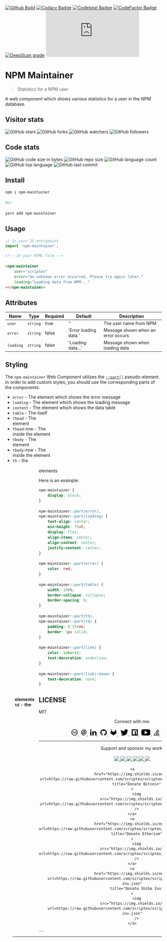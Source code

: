 [![Github Build](https://github.com/scriptex/npm-maintainer/workflows/Build/badge.svg)](https://github.com/scriptex/npm-maintainer/actions?query=workflow%3ABuild)
[![Codacy Badge](https://app.codacy.com/project/badge/Grade/34d3d75710534dc6a38c3584a1dcd068)](https://www.codacy.com/gh/scriptex/npm-maintainer/dashboard?utm_source=github.com&utm_medium=referral&utm_content=scriptex/npm-maintainer&utm_campaign=Badge_Grade)
[![Codebeat Badge](https://codebeat.co/badges/d765a4c8-2c0e-44f2-89c3-fa364fdc14e6)](https://codebeat.co/projects/github-com-scriptex-npm-maintainer-master)
[![CodeFactor Badge](https://www.codefactor.io/repository/github/scriptex/npm-maintainer/badge)](https://www.codefactor.io/repository/github/scriptex/npm-maintainer)
[![DeepScan grade](https://deepscan.io/api/teams/3574/projects/5257/branches/40799/badge/grade.svg)](https://deepscan.io/dashboard#view=project&tid=3574&pid=5257&bid=40799)
[![Analytics](https://ga-beacon-361907.ew.r.appspot.com/UA-83446952-1/github.com/scriptex/npm-maintainer/README.md?pixel)](https://github.com/scriptex/npm-maintainer/)

# NPM Maintainer

> Statistics for a NPM user

A web component which shows various statistics for a user in the NPM database.

## Visitor stats

![GitHub stars](https://img.shields.io/github/stars/scriptex/npm-maintainer?style=social)
![GitHub forks](https://img.shields.io/github/forks/scriptex/npm-maintainer?style=social)
![GitHub watchers](https://img.shields.io/github/watchers/scriptex/npm-maintainer?style=social)
![GitHub followers](https://img.shields.io/github/followers/scriptex?style=social)

## Code stats

![GitHub code size in bytes](https://img.shields.io/github/languages/code-size/scriptex/npm-maintainer)
![GitHub repo size](https://img.shields.io/github/repo-size/scriptex/npm-maintainer?style=plastic)
![GitHub language count](https://img.shields.io/github/languages/count/scriptex/npm-maintainer?style=plastic)
![GitHub top language](https://img.shields.io/github/languages/top/scriptex/npm-maintainer?style=plastic)
![GitHub last commit](https://img.shields.io/github/last-commit/scriptex/npm-maintainer?style=plastic)

## Install

```sh
npm i npm-maintainer

#or

yarn add npm-maintainer
```

## Usage

```js
// In your JS entrypoint
import 'npm-maintainer';
```

```html
<!-- In your HTML file -->

<npm-maintainer
	user="scriptex"
	error="An unknown error occurred. Please try again later."
	loading="Loading data from NPM..."
></npm-maintainer>
```

## Attributes

| Name      | Type     | Required | Default               | Description                        |
| --------- | -------- | -------- | --------------------- | ---------------------------------- |
| `user`    | `string` | true     | ''                    | The user name from NPM             |
| `error`   | `string` | false    | 'Error loading data.' | Message shown when an error occurs |
| `loading` | `string` | false    | 'Loading data...'     | Message shown when loading data    |

## Styling

The `npm-maintainer` Web Component utilizes the [`::part()`](https://developer.mozilla.org/en-US/docs/Web/CSS/::part) pseudo-element. In order to add custom styles, you should use the corresponding parts of the components:

-   `error` - The element which shows the error message
-   `loading` - The element which shows the loading message
-   `content` - The element which shows the data table
-   `table` - The <table> itself
-   `thead` - The <thead> element
-   `thead`-row - The <tr> inside the <thead> element
-   `tbody` - The <tbody> element
-   `tbody`-row - The <tr> inside the <tbody> element
-   `th` - the <th> elements
-   `td` - the <td> elements

Here is an example:

```css
npm-maintainer {
	display: block;
}

npm-maintainer::part(error),
npm-maintainer::part(loading) {
	text-align: center;
	min-height: 75vh;
	display: flex;
	align-items: center;
	align-content: center;
	justify-content: center;
}

npm-maintainer::part(error) {
	color: red;
}

npm-maintainer::part(table) {
	width: 100%;
	border-collapse: collapse;
	border-spacing: 0;
}

npm-maintainer::part(th),
npm-maintainer::part(td) {
	padding: 0.25rem;
	border: 1px solid;
}

npm-maintainer::part(link) {
	color: inherit;
	text-decoration: underline;
}

npm-maintainer::part(link):hover {
	text-decoration: none;
}
```

## LICENSE

MIT

<div align="center">Connect with me:</div>

<br />

<div align="center">
	<a href="https://atanas.info">
		<img
			src="https://raw.githubusercontent.com/scriptex/socials/master/styled-assets/logo.svg"
			height="20"
			alt=""
		/>
	</a>
	&nbsp;
	<a href="mailto:hi@atanas.info">
		<img
			src="https://raw.githubusercontent.com/scriptex/socials/master/styled-assets/email.svg"
			height="20"
			alt=""
		/>
	</a>
	&nbsp;
	<a href="https://www.linkedin.com/in/scriptex/">
		<img
			src="https://raw.githubusercontent.com/scriptex/socials/master/styled-assets/linkedin.svg"
			height="20"
			alt=""
		/>
	</a>
	&nbsp;
	<a href="https://github.com/scriptex">
		<img
			src="https://raw.githubusercontent.com/scriptex/socials/master/styled-assets/github.svg"
			height="20"
			alt=""
		/>
	</a>
	&nbsp;
	<a href="https://gitlab.com/scriptex">
		<img
			src="https://raw.githubusercontent.com/scriptex/socials/master/styled-assets/gitlab.svg"
			height="20"
			alt=""
		/>
	</a>
	&nbsp;
	<a href="https://twitter.com/scriptexbg">
		<img
			src="https://raw.githubusercontent.com/scriptex/socials/master/styled-assets/twitter.svg"
			height="20"
			alt=""
		/>
	</a>
	&nbsp;
	<a href="https://www.npmjs.com/~scriptex">
		<img src="https://raw.githubusercontent.com/scriptex/socials/master/styled-assets/npm.svg" height="20" alt="" />
	</a>
	&nbsp;
	<a href="https://www.youtube.com/user/scriptex">
		<img
			src="https://raw.githubusercontent.com/scriptex/socials/master/styled-assets/youtube.svg"
			height="20"
			alt=""
		/>
	</a>
	&nbsp;
	<a href="https://stackoverflow.com/users/4140082/atanas-atanasov">
		<img
			src="https://raw.githubusercontent.com/scriptex/socials/master/styled-assets/stackoverflow.svg"
			height="20"
			alt=""
		/>
	</a>
	&nbsp;
	<a href="https://codepen.io/scriptex/">
		<img
			src="https://raw.githubusercontent.com/scriptex/socials/master/styled-assets/codepen.svg"
			width="20"
			alt=""
		/>
	</a>
	&nbsp;
	<a href="https://profile.codersrank.io/user/scriptex">
		<img
			src="https://raw.githubusercontent.com/scriptex/socials/master/styled-assets/codersrank.svg"
			height="20"
			alt=""
		/>
	</a>
	&nbsp;
	<a href="https://linktr.ee/scriptex">
		<img
			src="https://raw.githubusercontent.com/scriptex/socials/master/styled-assets/linktree.svg"
			height="20"
			alt=""
		/>
	</a>
</div>

---

<div align="center">
	Support and sponsor my work:
	<br />
	<br />
	<a
		href="https://twitter.com/intent/tweet?text=Checkout%20this%20awesome%20developer%20profile%3A&url=https%3A%2F%2Fgithub.com%2Fscriptex&via=scriptexbg&hashtags=software%2Cgithub%2Ccode%2Cawesome"
		title="Tweet"
	>
		<img src="https://img.shields.io/badge/Tweet-Share_my_profile-blue.svg?logo=twitter&color=38A1F3" />
	</a>
	<a href="https://paypal.me/scriptex" title="Donate on Paypal">
		<img src="https://img.shields.io/badge/Donate-Support_me_on_PayPal-blue.svg?logo=paypal&color=222d65" />
	</a>
	<a href="https://revolut.me/scriptex" title="Donate on Revolut">
		<img
			src="https://img.shields.io/endpoint?url=https://raw.githubusercontent.com/scriptex/scriptex/master/badges/revolut.json"
		/>
	</a>
	<a href="https://patreon.com/atanas" title="Become a Patron">
		<img
			src="https://img.shields.io/badge/Become_Patron-Support_me_on_Patreon-blue.svg?logo=patreon&color=e64413"
		/>
	</a>
	<a href="https://ko-fi.com/scriptex" title="Buy Me A Coffee">
		<img src="https://img.shields.io/badge/Donate-Buy%20me%20a%20coffee-yellow.svg?logo=ko-fi" />
	</a>
	<a href="https://liberapay.com/scriptex/donate" title="Donate on Liberapay">
		<img src="https://img.shields.io/liberapay/receives/scriptex?label=Donate%20on%20Liberapay&logo=liberapay" />
	</a>

    <a
    	href="https://img.shields.io/endpoint?url=https://raw.githubusercontent.com/scriptex/scriptex/master/badges/bitcoin.json"
    	title="Donate Bitcoin"
    >
    	<img
    		src="https://img.shields.io/endpoint?url=https://raw.githubusercontent.com/scriptex/scriptex/master/badges/bitcoin.json"
    	/>
    </a>
    <a
    	href="https://img.shields.io/endpoint?url=https://raw.githubusercontent.com/scriptex/scriptex/master/badges/etherium.json"
    	title="Donate Etherium"
    >
    	<img
    		src="https://img.shields.io/endpoint?url=https://raw.githubusercontent.com/scriptex/scriptex/master/badges/etherium.json"
    	/>
    </a>
    <a
    	href="https://img.shields.io/endpoint?url=https://raw.githubusercontent.com/scriptex/scriptex/master/badges/shiba-inu.json"
    	title="Donate Shiba Inu"
    >
    	<img
    		src="https://img.shields.io/endpoint?url=https://raw.githubusercontent.com/scriptex/scriptex/master/badges/shiba-inu.json"
    	/>
    </a>

</div>
````
